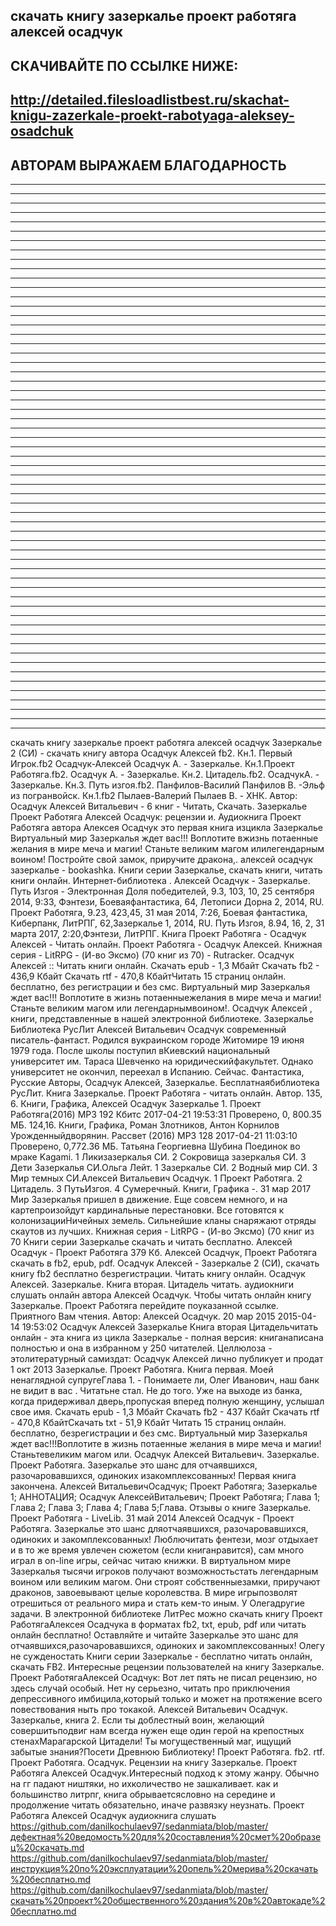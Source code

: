 скачать книгу зазеркалье проект работяга алексей осадчук
--------------------------------------------------
СКАЧИВАЙТЕ ПО ССЫЛКЕ НИЖЕ:
--------------------------------------------------
http://detailed.filesloadlistbest.ru/skachat-knigu-zazerkale-proekt-rabotyaga-aleksey-osadchuk
--------------------------------------------------
АВТОРАМ ВЫРАЖАЕМ БЛАГОДАРНОСТЬ
--------------------------------------------------
--------------------------------------------------
--------------------------------------------------
--------------------------------------------------
--------------------------------------------------
--------------------------------------------------
--------------------------------------------------
--------------------------------------------------
--------------------------------------------------
--------------------------------------------------
--------------------------------------------------
--------------------------------------------------
--------------------------------------------------
--------------------------------------------------
--------------------------------------------------
--------------------------------------------------
--------------------------------------------------
--------------------------------------------------
--------------------------------------------------
--------------------------------------------------
--------------------------------------------------
--------------------------------------------------
--------------------------------------------------
--------------------------------------------------
--------------------------------------------------
--------------------------------------------------
--------------------------------------------------
--------------------------------------------------
--------------------------------------------------
--------------------------------------------------
--------------------------------------------------
--------------------------------------------------
--------------------------------------------------
--------------------------------------------------
--------------------------------------------------
--------------------------------------------------
--------------------------------------------------
--------------------------------------------------
--------------------------------------------------
--------------------------------------------------
--------------------------------------------------
--------------------------------------------------
--------------------------------------------------
--------------------------------------------------
--------------------------------------------------
--------------------------------------------------
--------------------------------------------------
--------------------------------------------------
--------------------------------------------------
--------------------------------------------------
--------------------------------------------------
--------------------------------------------------
--------------------------------------------------
--------------------------------------------------
--------------------------------------------------
--------------------------------------------------
--------------------------------------------------
--------------------------------------------------
--------------------------------------------------
--------------------------------------------------
скачать книгу зазеркалье проект работяга алексей осадчук Зазеркалье 2 (СИ) - скачать книгу автора Осадчук Алексей fb2. Кн.1. Первый Игрок.fb2 Осадчук-Алексей Осадчук А. - Зазеркалье. Кн.1.Проект Работяга.fb2. Осадчук А. - Зазеркалье. Кн.2. Цитадель.fb2. ОсадчукА. - Зазеркалье. Кн.3. Путь изгоя.fb2. Панфилов-Василий Панфилов В. -Эльф из погранвойск. Кн.1.fb2 Пылаев-Валерий Пылаев В. - ХНК. Автор: Осадчук Алексей Витальевич - 6 книг - Читать, Скачать. Зазеркалье Проект Работяга Алексей Осадчук: рецензии и. Аудиокнига Проект Работяга автора Алексея Осадчук это первая книга изцикла Зазеркалье Виртуальный мир Зазеркалья ждет вас!!! Воплотите вжизнь потаенные желания в мире меча и магии! Станьте великим магом илилегендарным воином! Постройте свой замок, приручите дракона,. алексей осадчук зазеркалье - bookashka. Книги серии Зазеркалье, скачать книги, читать книги онлайн. Интернет-библиотека . Алексей Осадчук - Зазеркалье. Путь Изгоя - Электронная
Доля победителей, 9.3, 103, 10, 25 сентября 2014, 9:33, Фэнтези, Боеваяфантастика, 64, Летописи Дорна 2, 2014, RU. Проект Работяга, 9.23, 423,45, 31 мая 2014, 7:26, Боевая фантастика, Киберпанк, ЛитРПГ, 62,Зазеркалье 1, 2014, RU. Путь Изгоя, 8.94, 16, 2, 31 марта 2017, 2:20,Фэнтези, ЛитРПГ. Книга Проект Работяга - Осадчук Алексей - Читать онлайн. Проект Работяга - Осадчук Алексей. Книжная серия - LitRPG - (И-во Эксмо) (70 книг из 70) - Rutracker. Осадчук Алексей :: Читать книги онлайн. Cкачать epub - 1,3 Мбайт Cкачать fb2 - 436,9 Кбайт Cкачать rtf - 470,8 КбайтЧитать 15 страниц онлайн. бесплатно, без регистрации и без смс. Виртуальный мир Зазеркалья ждет вас!!! Воплотите в жизнь потаенныежелания в мире меча и магии! Станьте великим магом или легендарнымвоином!. Осадчук Алексей , книги, представленные в нашей электронной библиотеке. Зазеркалье Библиотека РусЛит
Алексей Витальевич Осадчук  современный писатель-фантаст. Родился вукраинском городе Житомире 19 июня 1979 года. После школы поступил вКиевский национальный университет им. Тараса Шевченко на юридическийфакультет. Однако университет не окончил, переехал в Испанию. Сейчас. Фантастика, Русские Авторы, Осадчук Алексей, Зазеркалье. Бесплатнаябиблиотека РусЛит. Книга Зазеркалье. Проект Работяга - читать онлайн. Автор. 135, 6. Книги, Графика, Алексей Осадчук  Зазеркалье 1. Проект Работяга(2016) MP3  192 Кбитс 2017-04-21 19:53:31 Проверено, 0, 800.35 МБ. 124,16. Книги, Графика, Роман Злотников, Антон Корнилов  Урожденныйдворянин. Рассвет (2016) MP3  128  2017-04-21 11:03:10 Проверено, 0,772.36 МБ. Татьяна Георгиевна Шубина  Поединок во мраке  Kagami. 1 Ликизазеркалья СИ. 2 Сокровища зазеркалья СИ. 3 Дети Зазеркалья СИ.Ольга Лейт. 1 Зазеркалье СИ. 2 Водный мир СИ. 3 Мир темных СИ.Алексей Витальевич Осадчук. 1 Проект Работяга. 2 Цитадель. 3 ПутьИзгоя. 4 Сумеречный. Книги, Графика -. 31 мар 2017  Мир Зазеркалья пришел в движение. Еще совсем немного, и на картепроизойдут кардинальные перестановки. Все готовятся к колонизацииНичейных земель. Сильнейшие кланы снаряжают отряды скаутов из лучших. Книжная серия - LitRPG - (И-во Эксмо) (70 книг из 70
Книги серии Зазеркалье скачать и читать бесплатно. Алексей Осадчук - Проект Работяга  379 Кб. Алексей Осадчук, Проект Работяга  скачать в fb2, epub, pdf. Осадчук Алексей - Зазеркалье 2 (СИ), скачать книгу fb2 бесплатно безрегистрации. Читать книгу онлайн. Осадчук Алексей. Зазеркалье. Книга вторая. Цитадель читать. аудиокниги слушать онлайн автора Алексей Осадчук. Чтобы читать онлайн книгу  Зазеркалье. Проект Работяга  перейдите поуказанной ссылке. Приятного Вам чтения. Автор: Алексей Осадчук. 20 мар 2015  2015-04-14 19:53:02 Осадчук Алексей Зазеркалье Книга вторая Цитадельчитать онлайн - эта книга из цикла Зазеркалье - полная версия: книганаписана полностью и она в избранном у 250 читателей. Целлюлоза - этолитературный самиздат: Осадчук Алексей лично публикует и продат
1 окт 2013  Зазеркалье. Проект Работяга. Книга первая. Моей ненаглядной супругеГлава 1. - Понимаете ли, Олег Иванович, наш банк не видит в вас . Читатьне стал. Не до того. Уже на выходе из банка, когда придерживал дверь,пропуская вперед полную женщину, услышал свое имя. Cкачать epub - 1,3 Мбайт Cкачать fb2 - 437 Кбайт Cкачать rtf - 470,8 КбайтCкачать txt - 51,9 Кбайт Читать 15 страниц онлайн. бесплатно, безрегистрации и без смс. Виртуальный мир Зазеркалья ждет вас!!!Воплотите в жизнь потаенные желания в мире меча и магии! Станьтевеликим магом или. Осадчук Алексей Витальевич. Зазеркалье. Проект Работяга. Зазеркалье  это шанс для отчаявшихся, разочаровавшихся, одиноких изакомплексованных!  Первая книга закончена.  Алексей ВитальевичОсадчук; Проект Работяга; Зазеркалье  1; АННОТАЦИЯ; Осадчук АлексейВитальевич; Проект Работяга; Глава 1; Глава 2; Глава 3; Глава 4; Глава 5;Глава. Отзывы о книге Зазеркалье. Проект Работяга - LiveLib. 31 май 2014  Алексей Осадчук - Проект Работяга.  Зазеркалье  это шанс дляотчаявшихся, разочаровавшихся, одиноких и закомплексованных!  Люблючитать фентези, мозг отдыхает и в то же время увлечен сюжетом (если книганравится), сам много играл в on-line игры, сейчас читаю книжки. В виртуальном мире Зазеркалья тысячи игроков получают возможностьстать легендарным воином или великим магом. Они строят собственныезамки, приручают драконов, завоевывают целые королевства. В мире игрыпозволят отрешиться от реального мира и стать кем-то иным. У Олегадругие задачи. В электронной библиотеке ЛитРес можно скачать книгу Проект РаботягаАлексея Осадчука в форматах fb2, txt, epub, pdf или читать онлайн бесплатно! Оставляйте и читайте  Зазеркалье  это шанс для отчаявшихся,разочаровавшихся, одиноких и закомплексованных! Олегу не сужденостать
Книги серии Зазеркалье - бесплатно читать онлайн, скачать FB2. Интересные рецензии пользователей на книгу Зазеркалье. Проект РаботягаАлексей Осадчук: Вот лет пять не писал рецензию, но здесь случай особый. Нет ну серьезно, читать про приключения депрессивного имбицила,который только и может на протяжение всего повествования ныть про токакой. Алексей Витальевич Осадчук. Зазеркалье, книга 2. Если ты доблестный воин, желающий совершитьподвиг  нам всегда нужен еще один герой на крепостных стенахМарагарской Цитадели! Ты могущественный маг, ищущий забытые знания?Посети Древнюю Библиотеку! Проект Работяга. fb2. rtf. Проект Работяга. Осадчук. Рецензии на книгу Зазеркалье. Проект Работяга Алексей Осадчук.Интересный подход к этому жанру. Обычно  на гг падают ништяки, но ихколичество не зашкаливает. как и большинство литрпг, книга обрываетсясловно на середине и продолжение читать обязательно, иначе развязку неузнать. Проект Работяга Алексей Осадчук аудиокнига  слушать
https://github.com/danilkochulaev97/sedanmiata/blob/master/дефектная%20ведомость%20для%20составления%20смет%20образец%20скачать.md
https://github.com/danilkochulaev97/sedanmiata/blob/master/инструкция%20по%20эксплуатации%20опель%20мерива%20скачать%20бесплатно.md
https://github.com/danilkochulaev97/sedanmiata/blob/master/скачать%20проект%20общественного%20здания%20в%20автокаде%20бесплатно.md